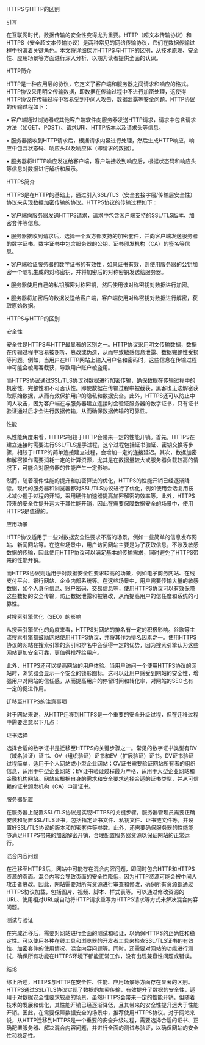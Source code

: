 HTTPS与HTTP的区别


引言

在互联网时代，数据传输的安全性变得尤为重要。HTTP（超文本传输协议）和HTTPS（安全超文本传输协议）是两种常见的网络传输协议，它们在数据传输过程中扮演着关键角色。本文将详细探讨HTTPS与HTTP的区别，从技术原理、安全性、应用场景等方面进行深入分析，以期为读者提供全面的认识。


HTTP简介

HTTP是一种应用层的协议，它定义了客户端和服务器之间请求和响应的格式。HTTP协议采用明文传输数据，即数据在传输过程中不进行加密处理，这使得HTTP协议在传输过程中容易受到中间人攻击、数据泄露等安全问题。HTTP协议的传输过程如下：


• 客户端通过浏览器或其他客户端软件向服务器发送HTTP请求，请求中包含请求方法（如GET、POST）、请求URI、HTTP版本以及请求头等信息。

• 服务器接收到HTTP请求后，根据请求内容进行处理，然后生成HTTP响应，响应中包含状态码、响应头以及响应体（即请求的数据）。

• 服务器将HTTP响应发送给客户端，客户端接收到响应后，根据状态码和响应头等信息对数据进行解析和展示。


HTTPS简介

HTTPS是在HTTP的基础上，通过引入SSL/TLS（安全套接字层/传输层安全性）协议来实现数据加密传输的协议。HTTPS协议的传输过程如下：


• 客户端向服务器发送HTTPS请求，请求中包含客户端支持的SSL/TLS版本、加密套件等信息。

• 服务器接收到请求后，选择一个双方都支持的加密套件，并向客户端发送服务器的数字证书。数字证书中包含服务器的公钥、证书颁发机构（CA）的签名等信息。

• 客户端验证服务器的数字证书的有效性，如果证书有效，则使用服务器的公钥加密一个随机生成的对称密钥，并将加密后的对称密钥发送给服务器。

• 服务器使用自己的私钥解密对称密钥，然后使用该对称密钥对数据进行加密。

• 服务器将加密后的数据发送给客户端，客户端使用对称密钥对数据进行解密，获取原始数据。


HTTPS与HTTP的区别


安全性

安全性是HTTPS与HTTP最显著的区别之一。HTTP协议采用明文传输数据，数据在传输过程中容易被窃听、篡改或伪造，从而导致敏感信息泄露、数据完整性受损等问题。例如，当用户在HTTP网站上输入用户名和密码时，这些信息在传输过程中可能会被黑客截获，导致用户账户被盗用。

而HTTPS协议通过SSL/TLS协议对数据进行加密传输，确保数据在传输过程中的机密性、完整性和不可否认性。即使数据在传输过程中被截获，黑客也无法解密获取原始数据，从而有效保护用户的隐私和数据安全。此外，HTTPS还可以防止中间人攻击，因为客户端在与服务器建立连接时会验证服务器的数字证书，只有证书验证通过后才会进行数据传输，从而确保数据传输的可靠性。


性能

从性能角度来看，HTTPS相较于HTTP会带来一定的性能开销。首先，HTTPS在建立连接时需要进行SSL/TLS握手过程，这个过程包括证书验证、密钥交换等步骤，相较于HTTP的简单连接建立过程，会增加一定的连接延迟。其次，数据加密和解密操作需要消耗一定的计算资源，尤其是在数据量较大或服务器负载较高的情况下，可能会对服务器的性能产生一定影响。

然而，随着硬件性能的提升和加密算法的优化，HTTPS的性能开销已经逐渐降低。现代的服务器和浏览器都对SSL/TLS协议进行了优化，例如使用会话复用技术减少握手过程的开销，采用硬件加速器提高加密解密的效率等。此外，HTTPS带来的安全性提升远大于其性能开销，因此在需要保障数据安全的场景中，使用HTTPS是值得的。


应用场景

HTTP协议适用于一些对数据安全性要求不高的场景，例如一些简单的信息发布网站、新闻网站等。在这些场景中，用户访问网站主要是为了获取信息，不涉及敏感数据的传输，因此使用HTTP协议可以满足基本的传输需求，同时避免了HTTPS带来的性能开销。

而HTTPS协议则适用于对数据安全性要求较高的场景，例如电子商务网站、在线支付平台、银行网站、企业内部系统等。在这些场景中，用户需要传输大量的敏感数据，如个人身份信息、账户密码、交易信息等，使用HTTPS协议可以有效保障这些数据的安全传输，防止数据泄露和被篡改，从而提高用户的信任度和系统的可靠性。


对搜索引擎优化（SEO）的影响

从搜索引擎优化的角度来看，HTTPS对网站的排名有一定的积极影响。谷歌等主流搜索引擎都鼓励网站使用HTTPS协议，并将其作为排名因素之一。使用HTTPS协议的网站在搜索引擎的索引和排名中会获得一定的优势，因为搜索引擎认为这些网站更加安全可靠，更值得推荐给用户。

此外，HTTPS还可以提高网站的用户体验。当用户访问一个使用HTTPS协议的网站时，浏览器会显示一个安全的锁形图标，这可以让用户感受到网站的安全性，增强用户对网站的信任感，从而提高用户的停留时间和转化率，对网站的SEO也有一定的促进作用。


迁移至HTTPS的注意事项

对于网站来说，从HTTP迁移到HTTPS是一个重要的安全升级过程，但在迁移过程中需要注意以下几点：


证书选择

选择合适的数字证书是迁移至HTTPS的关键步骤之一。常见的数字证书类型有DV（域名验证）证书、OV（组织验证）证书和EV（扩展验证）证书。DV证书验证过程简单，适用于个人网站或小型企业网站；OV证书需要验证网站所有者的组织信息，适用于中型企业网站；EV证书验证过程最为严格，适用于大型企业网站和金融机构网站。网站应根据自身的需求和安全要求选择合适的证书类型，并从可信赖的证书颁发机构（CA）申请证书。


服务器配置

在服务器上配置SSL/TLS协议是实现HTTPS的关键步骤。服务器管理员需要正确安装和配置SSL/TLS证书，包括指定证书文件、私钥文件、证书链文件等，并设置好SSL/TLS协议的版本和加密套件等参数。此外，还需要确保服务器的性能能够满足HTTPS带来的加密解密开销，合理配置服务器资源以保证网站的正常运行。


混合内容问题

在迁移至HTTPS后，网站中可能存在混合内容问题，即同时包含HTTP和HTTPS资源的页面。混合内容会导致页面的安全性降低，因为HTTP资源可能会被中间人攻击者篡改。因此，网站需要对所有资源进行审查和修改，确保所有资源都通过HTTPS协议加载，包括图片、视频、脚本、样式表等。可以通过修改资源的URL、使用相对URL或自动将HTTP请求重写为HTTPS请求等方式来解决混合内容问题。


测试与验证

在完成迁移后，需要对网站进行全面的测试和验证，以确保HTTPS的正确性和稳定性。可以使用各种在线工具和浏览器的开发者工具来检查SSL/TLS证书的有效性、加密套件的使用情况、混合内容问题等。同时，还需要对网站的功能进行测试，确保所有功能在HTTPS环境下都能正常工作，没有出现兼容性问题或错误。


结论

综上所述，HTTPS与HTTP在安全性、性能、应用场景等方面存在显著的区别。HTTPS通过SSL/TLS协议实现了数据的加密传输，有效提升了数据的安全性，适用于对数据安全性要求较高的场景。虽然HTTPS会带来一定的性能开销，但随着技术的发展和优化，其性能开销已经逐渐降低，且其带来的安全性提升远大于性能开销。因此，在需要保障数据安全的场景中，推荐使用HTTPS协议。对于网站来说，从HTTP迁移到HTTPS是一个重要的安全升级过程，需要选择合适的证书、正确配置服务器、解决混合内容问题，并进行全面的测试与验证，以确保网站的安全性和稳定性。